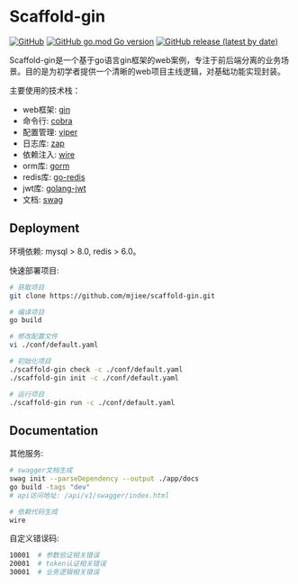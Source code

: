 # Scaffold-gin

[![GitHub](https://img.shields.io/github/license/mjiee/gr-gin)](https://github.com/mjiee/gr-gin/blob/master/LICENSE)
[![GitHub go.mod Go version](https://img.shields.io/github/go-mod/go-version/mjiee/gr-gin)](https://go.dev/)
[![GitHub release (latest by date)](https://img.shields.io/github/v/release/mjiee/gr-gin)](https://github.com/mjiee/gr-gin/releases)

Scaffold-gin是一个基于go语言gin框架的web案例，专注于前后端分离的业务场景。目的是为初学者提供一个清晰的web项目主线逻辑，对基础功能实现封装。

主要使用的技术栈：

* web框架: [gin](https://github.com/gin-gonic/gin)
* 命令行: [cobra](https://github.com/spf13/cobra)
* 配置管理: [viper](https://github.com/spf13/viper)
* 日志库: [zap](https://github.com/uber-go/zap)
* 依赖注入: [wire](https://github.com/google/wire)
* orm库: [gorm](https://github.com/go-gorm/gorm)
* redis库: [go-redis](https://github.com/go-redis/redis)
* jwt库: [golang-jwt](https://github.com/golang-jwt/jwt)
* 文档: [swag](https://github.com/swaggo/swag)

## Deployment

环境依赖: mysql > 8.0, redis > 6.0。

快速部署项目:

```bash
# 获取项目
git clone https://github.com/mjiee/scaffold-gin.git

# 编译项目
go build

# 修改配置文件
vi ./conf/default.yaml

# 初始化项目
./scaffold-gin check -c ./conf/default.yaml
./scaffold-gin init -c ./conf/default.yaml

# 运行项目
./scaffold-gin run -c ./conf/default.yaml
```

## Documentation

其他服务:

```bash
# swagger文档生成
swag init --parseDependency --output ./app/docs
go build -tags "dev"
# api访问地址: /api/v1/swagger/index.html

# 依赖代码生成
wire
```

自定义错误码:

```bash
10001  # 参数验证相关错误    
20001  # token认证相关错误   
30001  # 业务逻辑相关错误
```
